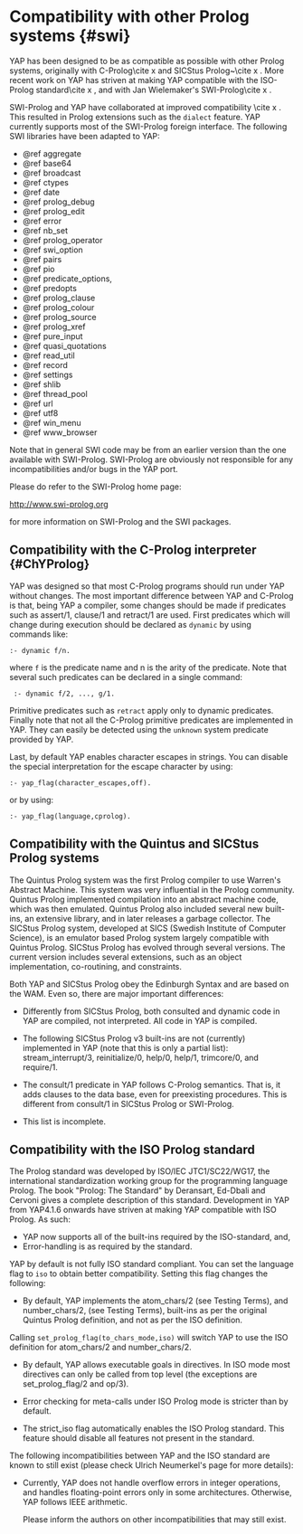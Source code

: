 Compatibility with other Prolog systems                  {#swi}
=======================================

YAP has been designed to be as compatible as possible with other
Prolog systems, originally with C-Prolog\cite x and SICStus
Prolog~\cite x . More recent work on YAP has striven at making YAP
compatible with the ISO-Prolog standard\cite x , and with Jan
Wielemaker's SWI-Prolog\cite x .

SWI-Prolog and YAP have collaborated at improved compatibility \cite x . This
resulted in Prolog extensions such as the `dialect` feature. YAP
currently supports most of the SWI-Prolog foreign interface. The following  SWI
libraries have been adapted to YAP:

  + @ref aggregate
  + @ref base64
  + @ref broadcast
  + @ref ctypes
  + @ref date
  + @ref prolog_debug
  + @ref prolog_edit
  + @ref error
  + @ref nb_set
  + @ref prolog_operator
  + @ref swi_option
  + @ref pairs
  + @ref pio
  + @ref predicate_options,
  + @ref predopts
  + @ref prolog_clause
  + @ref prolog_colour
  + @ref prolog_source
  + @ref prolog_xref
  + @ref pure_input
  + @ref quasi_quotations
  + @ref read_util
  + @ref record
  + @ref settings
  + @ref shlib
  + @ref thread_pool
  + @ref url
  + @ref utf8
  + @ref win_menu
  + @ref www_browser


Note that in general SWI code may be from an earlier version than the
one available with SWI-Prolog. SWI-Prolog are obviously not
responsible for any incompatibilities and/or bugs in the YAP port.

Please do refer to the SWI-Prolog home page:

<http://www.swi-prolog.org>

for more information on SWI-Prolog and the SWI packages.

Compatibility with the C-Prolog interpreter {#ChYProlog}
-------------------------------------------

YAP was designed so that most C-Prolog programs should run under YAP
without changes.
The most important difference between YAP and C-Prolog is that, being
YAP a compiler, some changes should be made if predicates such as
assert/1, clause/1 and retract/1 are used. First
predicates which will change during execution should be declared as
`dynamic` by using commands like:

~~~~~~~~~~~~~~~~~~~~~~~~~~~~~~
:- dynamic f/n.
~~~~~~~~~~~~~~~~~~~~~~~~~~~~~~

 where `f` is the predicate name and n is the arity of the
predicate. Note that  several such predicates can be declared in a
single command:

~~~~~~~~~~~~~~~~~~~~~~~~~~~~~~
 :- dynamic f/2, ..., g/1.
~~~~~~~~~~~~~~~~~~~~~~~~~~~~~~

Primitive predicates such as `retract` apply only to dynamic
predicates.  Finally note that not all the C-Prolog primitive predicates
are implemented in YAP. They can easily be detected using the
`unknown` system predicate provided by YAP.

Last, by default YAP enables character escapes in strings. You can
disable the special interpretation for the escape character by using:

~~~~~~~~~~~~~~~~~~~~~~~~~~~~~~
:- yap_flag(character_escapes,off).
~~~~~~~~~~~~~~~~~~~~~~~~~~~~~~
or by using:

~~~~~~~~~~~~~~~~~~~~~~~~~~~~~~
:- yap_flag(language,cprolog).
~~~~~~~~~~~~~~~~~~~~~~~~~~~~~~


Compatibility with the Quintus and SICStus Prolog systems
---------------------------------------------------------

The Quintus Prolog system was the first Prolog compiler to use Warren's
Abstract Machine. This system was very influential in the Prolog
community. Quintus Prolog implemented compilation into an abstract
machine code, which was then emulated. Quintus Prolog also included
several new built-ins, an extensive library, and in later releases a
garbage collector. The SICStus Prolog system, developed at SICS (Swedish
Institute of Computer Science), is an emulator based Prolog system
largely compatible with Quintus Prolog. SICStus Prolog has evolved
through several versions. The current version includes several
extensions, such as an object implementation, co-routining, and
constraints.

Both YAP and SICStus Prolog obey the Edinburgh Syntax and are based on
the WAM. Even so, there are major important differences:

  + Differently from SICStus Prolog, both consulted and dynamic code in YAP
  are compiled, not interpreted. All code in YAP is compiled.

  + The following SICStus Prolog v3 built-ins are not (currently)
implemented in YAP (note that this is only a partial list):
stream_interrupt/3, reinitialize/0, help/0, help/1,
trimcore/0, and require/1.

  + The consult/1 predicate in YAP follows C-Prolog
semantics. That is, it adds clauses to the data base, even for
preexisting procedures. This is different from consult/1 in
SICStus Prolog or SWI-Prolog.

  + This list is incomplete.

Compatibility with the ISO Prolog standard
------------------------------------------

The Prolog standard was developed by ISO/IEC JTC1/SC22/WG17, the
international standardization working group for the programming language
Prolog. The book "Prolog: The Standard" by Deransart, Ed-Dbali and
Cervoni gives a complete description of this standard. Development in
YAP from YAP4.1.6 onwards have striven at making YAP
compatible with ISO Prolog. As such:

  + YAP now supports all of the built-ins required by the
ISO-standard, and,
  + Error-handling is as required by the standard.


YAP by default is not fully ISO standard compliant. You can set the
language flag to `iso` to obtain better
compatibility. Setting this flag changes the following:


  + By default, YAP implements the
atom_chars/2 (see Testing Terms), and
number_chars/2,  (see Testing Terms),
built-ins as per the original Quintus Prolog definition, and
not as per the ISO definition.

Calling `set_prolog_flag(to_chars_mode,iso)` will switch
YAP to use the ISO definition for
atom_chars/2 and number_chars/2.

  + By default, YAP allows executable goals in directives. In ISO mode
most directives can only be called from top level (the exceptions are
set_prolog_flag/2 and op/3).

  + Error checking for meta-calls under ISO Prolog mode is stricter
than by default.

  + The strict_iso flag automatically enables the ISO Prolog
standard. This feature should disable all features not present in the
standard.

The following incompatibilities between YAP and the ISO standard are
known to still exist (please check Ulrich Neumerkel's page for more details):

<ul>

 <li>Currently, YAP does not handle overflow errors in integer
operations, and handles floating-point errors only in some
architectures. Otherwise, YAP follows IEEE arithmetic.

Please inform the authors on other incompatibilities that may still
exist.
